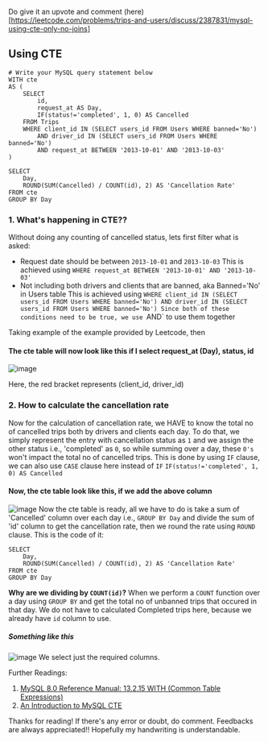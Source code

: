 Do give it an upvote and comment (here)[https://leetcode.com/problems/trips-and-users/discuss/2387831/mysql-using-cte-only-no-joins]

## Using CTE 

```
# Write your MySQL query statement below
WITH cte
AS (
    SELECT 
        id,
        request_at AS Day,
        IF(status!='completed', 1, 0) AS Cancelled
    FROM Trips 
    WHERE client_id IN (SELECT users_id FROM Users WHERE banned='No')
        AND driver_id IN (SELECT users_id FROM Users WHERE banned='No')
        AND request_at BETWEEN '2013-10-01' AND '2013-10-03'
)

SELECT 
    Day, 
    ROUND(SUM(Cancelled) / COUNT(id), 2) AS 'Cancellation Rate'
FROM cte
GROUP BY Day
```

### 1. What's happening in CTE??
Without doing any counting of cancelled status, lets first filter what is asked:
* Request date should be between `2013-10-01` and `2013-10-03` 
	This is achieved using `WHERE request_at BETWEEN '2013-10-01' AND '2013-10-03'`
* Not including both drivers and clients that are banned, aka Banned='No' in Users table
			This is achieved using `WHERE client_id IN (SELECT users_id FROM Users WHERE banned='No')
        AND driver_id IN (SELECT users_id FROM Users WHERE banned='No')
Since both of these conditions need to be true, we use `AND` to use them together

Taking example of the example provided by Leetcode, then
#### The cte table will now look like this if I select request_at (Day), status, id
![image](https://assets.leetcode.com/users/images/a3131e65-2da4-49c1-9fe5-534680e58294_1659797558.7360885.jpeg)

Here, the red bracket represents (client_id, driver_id)

### 2. How to calculate the cancellation rate
Now for the calculation of cancellation rate, we HAVE to know the total no of cancelled trips both by drivers and clients each day. To do that, we simply represent the entry with cancellation status as `1` and we assign the other status i.e., 'completed' as `0`, so while summing over a day, these `0's` won't impact the total no of cancelled trips.
This is done by using `IF` clause, we can also use `CASE` clause here instead of `IF`
`IF(status!='completed', 1, 0) AS Cancelled`

#### Now, the cte table look like this, if we add the above column
![image](https://assets.leetcode.com/users/images/b73fa641-baf7-4d5d-83b3-080bff854fd7_1659797381.8994489.jpeg)
Now the cte table is ready, all we have to do is take a sum of 'Cancelled' column over each day i.e., `GROUP BY Day` and divide the sum of 'id' column to get the cancellation rate, then we round the rate using `ROUND` clause.
This is the code of it: 
```
SELECT 
    Day, 
    ROUND(SUM(Cancelled) / COUNT(id), 2) AS 'Cancellation Rate'
FROM cte
GROUP BY Day
```
**Why are we dividing by `COUNT(id)`?**
	When we perform a `COUNT` function over a day using `GROUP BY` and get the total no of unbanned trips that occured in that day. We do not have to calculated Completed trips here, because we already have `id` column to use.
##### Something like this
![image](https://assets.leetcode.com/users/images/f9f3c1a7-aa39-4915-a043-7571745e9f66_1659797628.0287173.jpeg)
We select just the required columns.

Further Readings:
1. [MySQL 8.0 Reference Manual: 13.2.15 WITH (Common Table Expressions)](https://dev.mysql.com/doc/refman/8.0/en/with.html)
2. [An Introduction to MySQL CTE](https://www.mysqltutorial.org/mysql-cte/)

Thanks for reading! 
If there's any error or doubt, do comment. Feedbacks are always appreciated!! Hopefully my handwriting is understandable.
